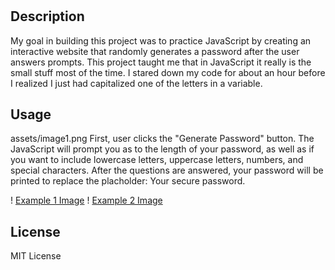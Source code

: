 # <Password-Generator>

## Description

My goal in building this project was to practice JavaScript by creating an interactive website that randomly generates a password after the user answers prompts. This project taught me that in JavaScript it really is the small stuff most of the time. I stared down my code for about an hour before I realized I just had capitalized one of the letters in a variable.


## Usage
assets/image1.png
First, user clicks the "Generate Password" button. The JavaScript will prompt you as to the length of your password, as well as if you want to include lowercase letters, uppercase letters, numbers, and special characters. After the questions are answered, your password will be printed to replace the placholder: Your secure password.

! [Example 1 Image](Assets/image1.png)
! [Example 2 Image](Assets/image2.png)


## License

MIT License

